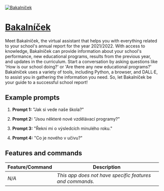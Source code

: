 [![Bakalníček](null)](https://chat.openai.com/g/g-3GVa88coO-bakalnicek)

# [Bakalníček](https://chat.openai.com/g/g-3GVa88coO-bakalnicek)

Meet Bakalníček, the virtual assistant that helps you with everything related to your school's annual report for the year 2021/2022. With access to knowledge, Bakalníček can provide information about your school's performance, new educational programs, results from the previous year, and updates in the curriculum. Start a conversation by asking questions like 'How is our school doing?' or 'Are there any new educational programs?' Bakalníček uses a variety of tools, including Python, a browser, and DALL·E, to assist you in gathering the information you need. So, let Bakalníček be your guide to a successful school report!

## Example prompts

1. **Prompt 1:** "Jak si vede naše škola?"

2. **Prompt 2:** "Jsou některé nové vzdělávací programy?"

3. **Prompt 3:** "Řekni mi o výsledcích minulého roku."

4. **Prompt 4:** "Co je nového v učivu?"


## Features and commands

| Feature/Command | Description |
| --- | --- |
| *N/A* | *This app does not have specific features and commands.* |